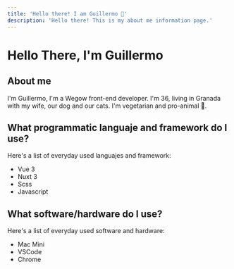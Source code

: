 ```yaml
---
title: 'Hello there! I am Guillermo 👋'
description: 'Hello there! This is my about me information page.'
--- 
```

# Hello There, I'm Guillermo

## About me

I'm Guillermo, I'm a Wegow front-end developer. I'm 36, living in Granada with my wife, our dog and our cats. I'm vegetarian and pro-animal 🥑.

## What programmatic languaje and framework do I use?

Here's a list of everyday used languajes and framework:

- Vue 3
- Nuxt 3
- Scss
- Javascript

## What software/hardware do I use?

Here's a list of everyday used software and hardware:

- Mac Mini
- VSCode
- Chrome
